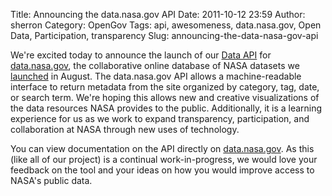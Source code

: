 Title: Announcing the data.nasa.gov API
Date: 2011-10-12 23:59
Author: sherron
Category: OpenGov
Tags: api, awesomeness, data.nasa.gov, Open Data, Participation, transparency
Slug: announcing-the-data-nasa-gov-api

We're excited today to announce the launch of our [Data API][] for
[data.nasa.gov][], the collaborative online database of NASA datasets we
[launched][] in August. The data.nasa.gov API allows a machine-readable
interface to return metadata from the site organized by category, tag,
date, or search term. We're hoping this allows new and creative
visualizations of the data resources NASA provides to the public.
Additionally, it is a learning experience for us as we work to expand
transparency, participation, and collaboration at NASA through new uses
of technology.

You can view documentation on the API directly on [data.nasa.gov][1]. As
this (like all of our project) is a continual work-in-progress, we would
love your feedback on the tool and your ideas on how you would improve
access to NASA's public data.

  [Data API]: http://data.nasa.gov/api-info/
  [data.nasa.gov]: http://data.nasa.gov
  [launched]: https://open.nasa.gov/blog/2011/08/30/introducing-data-nasa-gov/
  [1]: http://data.nasa.gov/api-info
